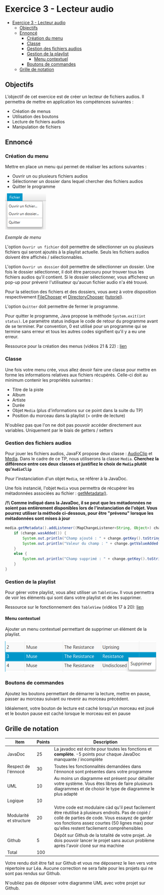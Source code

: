 # Exercice 3 - Lecteur audio

- [Exercice 3 - Lecteur audio](#exercice-3---lecteur-audio)
  - [Objectifs](#objectifs)
  - [Ennoncé](#ennoncé)
    - [Création du menu](#création-du-menu)
    - [Classe](#classe)
    - [Gestion des fichiers audios](#gestion-des-fichiers-audios)
    - [Gestion de la playlist](#gestion-de-la-playlist)
      - [Menu contextuel](#menu-contextuel)
    - [Boutons de commandes](#boutons-de-commandes)
  - [Grille de notation](#grille-de-notation)

## Objectifs

L’objectif de cet exercice est de créer un lecteur de fichiers audios. Il permettra de mettre en application les compétences suivantes :

- Création de menus
- Utilisation des boutons
- Lecture de fichiers audios
- Manipulation de fichiers

## Ennoncé

### Création du menu

Mettre en place un menu qui permet de réaliser les actions suivantes :

- Ouvrir un ou plusieurs fichiers audios
- Sélectionner un dossier dans lequel chercher des fichiers audios
- Quitter le programme

![](./menu.png)

_Exemple de menu_

L'option `Ouvrir un fichier` doit permettre de sélectionner un ou plusieurs fichiers qui seront ajoutés à la playlist actuelle. Seuls les fichiers audios doivent être affichés / sélectionnables.

L'option `Ouvrir un dossier` doit permettre de sélectionner un dossier. Une fois le dossier sélectionner, il doit être parcouru pour trouver tous les fichiers audios qu'il contient. Si le dossier sélectionner, vous afficherez un pop-up pour prévenir l'utilisateur qu'aucun fichier audio n'a été trouvé.

Pour la sélection des fichiers et des dossiers, vous avez à votre disposition respectivement [FileChooser](https://docs.oracle.com/javase/8/javafx/api/javafx/stage/FileChooser.html) et [DirectoryChooser](https://docs.oracle.com/javase/8/javafx/api/javafx/stage/DirectoryChooser.html) ([tutoriel](https://docs.oracle.com/javafx/2/ui_controls/file-chooser.htm)).

L'option `Quitter` doit permettre de fermer le programme.

Pour quitter le programme, Java propose la méthode `System.exit(int status)`. Le paramètre status indique le code de retour du programme avant de se terminer. Par convention, 0 est utilisé pour un programme qui se termine sans erreur et tous les autres codes signifient qu'il y a eu une erreur.

Ressource pour la création des menus (vidéos 21 & 22) : [lien](https://www.youtube.com/playlist?list=PL6gx4Cwl9DGBzfXLWLSYVy8EbTdpGbUIG)

### Classe

Une fois votre menu crée, vous allez devoir faire une classe pour mettre en forme les informations relatives aux fichiers récupérés. Celle-ci doit au minimum contenir les propriétés suivantes :

- Titre de la piste
- Album
- Artiste
- Durée
- Objet `Media` (plus d'informations sur ce point dans la suite du TP)
- Position du morceau dans la playlist (= ordre de lecture)

N'oubliez pas que l'on ne doit pas pouvoir accéder directement aux variables. Uniquement par le biais de getters / setters

### Gestion des fichiers audios

Pour jouer les fichiers audios, JavaFX propose deux classe : [AudioClip](https://docs.oracle.com/javafx/2/api/javafx/scene/media/AudioClip.html) et [Media](https://docs.oracle.com/javafx/2/api/javafx/scene/media/Media.html). Dans le cadre de ce TP, nous utiliserons la classe `Media`. **Cherchez la différence entre ces deux classes et justifiez le choix de `Media` plutôt qu'`AudioClip`**

Pour l'instanciation d'un objet `Media`, se référer à la JavaDoc.

Une fois instancié, l'objet `Media` vous permettra de récupérer les métadonnées associées au fichier : [getMetadata()](<https://docs.oracle.com/javafx/2/api/javafx/scene/media/Media.html#getMetadata()>). 


**/!\ Comme indiqué dans la JavaDoc, il se peut que les métadonnées ne soient pas entièrement disponibles lors de l'instanciation de l'objet. Vous pourrez utiliser la méthode ci-dessous, pour être "prévenu" lorsque les métadonnées sont mises à jour**

```java
media.getMetadata().addListener((MapChangeListener<String, Object>) change -> {
    if (change.wasAdded()) {
        System.out.println("Champ ajouté : " + change.getKey().toString());
        System.out.println("Valeur du champ : " + change.getValueAdded().toString());
    }
    else {
        System.out.println("Champ supprimé : " + change.getKey().toString());
    }
}
```

### Gestion de la playlist

Pour gérer votre playlist, vous allez utiliser un `TableView`. Il vous permettra de voir les éléments qui sont dans votre playlist et de les supprimer.

Ressource sur le fonctionnement des `TableView` (vidéos 17 à 20): [lien](https://www.youtube.com/playlist?list=PL6gx4Cwl9DGBzfXLWLSYVy8EbTdpGbUIG)


#### Menu contextuel

Ajouter un menu contextuel permettant de supprimer un élément de la playlist. 

![](./contextMenu.png)


### Boutons de commandes

Ajoutez les boutons permettant de démarrer la lecture, mettre en pause, passer au morceau suivant ou revenir au morceau précédent.

Idéalement, votre bouton de lecture est caché lorsqu'un morceau est joué et le bouton pause est caché lorsque le morceau est en pause


## Grille de notation

| Item | Points | Description |
| ---  | ---- | --- |
| JavaDoc | 25 | La javadoc est écrite pour toutes les fonctions et **complète**. -5 points pour chaque JavaDoc manquante / incomplète |
| Respect de l'énnocé | 30 | Toutes les fonctionnalités demandées dans l'énnoncé sont présentes dans votre programme
| UML | 10 | Au moins un diagramme est présent pour détailler votre système. Vous êtes libres de faire plusieurs diagrammes et de choisir le type de diagramme le plus adapté
| Logique | 10 | 
| Modularité et structure | 20 | Votre code est modulaire càd qu'il peut facilement être réutilisé à plusieurs endroits. Pas de copié / collé de parties de code. Vous essayez de garder vos fonctions assez courtes (50 lignes max) pour qu'elles restent facilement compréhensibles
| Github | 5 | Dépôt sur Github de la totalité de votre projet. Je dois pouvoir lancer le projet sans aucun problème après l'avoir cloné sur ma machine
| Total | 100 |

Votre rendu doit être fait sur Github et vous me déposerez le lien vers votre répertoire sur Léa. Aucune correction ne sera faite pour les projets qui ne sont pas rendus sur Github.


N'oubliez pas de déposer votre diagramme UML avec votre projet sur Github.